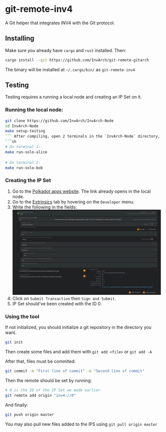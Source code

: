 # git-remote-inv4
A Git helper that integrates INV4 with the Git protocol.

## Installing
Make sure you already have `cargo` and `rust` installed. Then:
```sh
cargo install --git https://github.com/InvArch/git-remote-gitarch
```
The binary will be installed at `~/.cargo/bin/` as `git-remote-inv4`

## Testing
Testing requires a running a local node and creating an IP Set on it.

### Running the local node:
```sh
git clone https://github.com/InvArch/InvArch-Node
cd InvArch-Node
make setup-testing
``` After compiling, open 2 terminals in the `InvArch-Node` directory, and run this commands in each:
```sh
# On terminal 1:
make run-solo-alice

# On terminal 2:
make run-solo-bob
```

### Creating the IP Set
1. Go to the [Polkadot apps website](https://polkadot.js.org/?rpc=ws://127.0.0.1:9944#). The link already opens in the local node.
2. Go to the [Extrinsics](https://polkadot.js.org/?rpc=ws://127.0.0.1:9944#/extrinsics) tab by hovering on the `Developer` menu.
3. Write the following in the fields: ![](images/create_ips.png)
4. Click on `Submit Transaction` then `Sign and Submit`.
5. IP Set should've been created with the ID 0.

### Using the tool
If not initialized, you should initialize a git repository in the directory you want.
```sh
git init
```
Then create some files and add them with `git add <file>` or `git add -A`

After that, files must be commited:
```sh
git commit -m "First line of commit" -m "Second line of commit"
```
Then the remote should be set by running:
```sh
# 0 is the ID of the IP Set we made earlier
git remote add origin "inv4://0"
```
And finally:
```sh
git push origin master
```

You may also pull new files added to the IPS using `git pull origin master`
